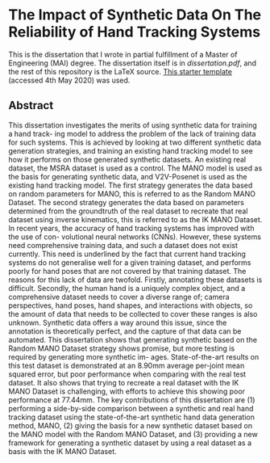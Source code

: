 # The Impact of Synthetic Data On The Reliability of Hand Tracking Systems

This is the dissertation that I wrote in partial fulfillment of a Master of Engineering (MAI) degree. The dissertation itself is in _dissertation.pdf_, and the rest of this repository is the LaTeX source. [This starter template](https://www.overleaf.com/latex/templates/tcd-mai-dissertation-template-and-guide/grhvjppydmkb) (accessed 4th May 2020) was used.

## Abstract

This dissertation investigates the merits of using synthetic data for training a hand track- ing model to address the problem of the lack of training data for such systems. This is achieved by looking at two different synthetic data generation strategies, and training an existing hand tracking model to see how it performs on those generated synthetic datasets. An existing real dataset, the MSRA dataset is used as a control. The MANO model is used as the basis for generating synthetic data, and V2V-Posenet is used as the existing hand tracking model. The first strategy generates the data based on random parameters for MANO, this is referred to as the Random MANO Dataset. The second strategy generates the data based on parameters determined from the groundtruth of the real dataset to recreate that real dataset using inverse kinematics, this is referred to as the IK MANO Dataset.
In recent years, the accuracy of hand tracking systems has improved with the use of con- volutional neural networks (CNNs). However, these systems need comprehensive training data, and such a dataset does not exist currently. This need is underlined by the fact that current hand tracking systems do not generalise well for a given training dataset, and performs poorly for hand poses that are not covered by that training dataset. The reasons for this lack of data are twofold. Firstly, annotating these datasets is difficult. Secondly, the human hand is a uniquely complex object, and a comprehensive dataset needs to cover a diverse range of; camera perspectives, hand poses, hand shapes, and interactions with objects, so the amount of data that needs to be collected to cover these ranges is also unknown. Synthetic data offers a way around this issue, since the annotation is theoretically perfect, and the capture of that data can be automated.
This dissertation shows that generating synthetic based on the Random MANO Dataset strategy shows promise, but more testing is required by generating more synthetic im- ages. State-of-the-art results on this test dataset is demonstrated at an 8.90mm average per-joint mean squared error, but poor performance when comparing with the real test dataset. It also shows that trying to recreate a real dataset with the IK MANO Dataset is challenging, with efforts to achieve this showing poor performance at 77.44mm. The key contributions of this dissertation are (1) performing a side-by-side comparison between a synthetic and real hand tracking dataset using the state-of-the-art synthetic hand data generation method, MANO, (2) giving the basis for a new synthetic dataset based on the MANO model with the Random MANO Dataset, and (3) providing a new framework for generating a synthetic dataset by using a real dataset as a basis with the IK MANO Dataset.
